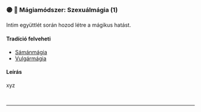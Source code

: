 ### 🟣 💫 Mágiamódszer: Szexuálmágia (1)

Intim együttlét során hozod létre a mágikus hatást.

#### Tradíció felveheti

- [Sámánmágia](../051_07_samanmagia.md)
- [Vulgármágia](../051_02_vulgarmagia.md)

#### Leírás

xyz

<br />

---
